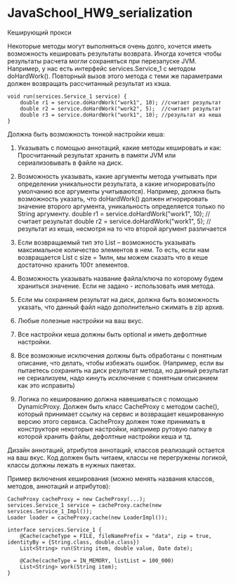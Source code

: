 # JavaSchool_HW9_serialization

Кеширующий прокси

Некоторые методы могут выполняться очень долго, хочется иметь возможность кешировать результаты возврата. Иногда хочется чтобы результаты расчета могли сохраняться при перезапуске JVM.
Например, у нас есть интерфейс services.Service_1 c методом doHardWork(). Повторный вызов этого метода с теми же параметрами должен возвращать рассчитанный результат из кэша.

    void run(services.Service_1 service) {
        double r1 = service.doHardWork("work1", 10); //считает результат
        double r2 = service.doHardWork("work2", 5);  //считает результат
        double r3 = service.doHardWork("work1", 10); //результат из кеша
    }

Должна быть возможность тонкой настройки кеша:
1.	Указывать с помощью аннотаций, какие методы кешировать и как: Просчитанный результат хранить в памяти JVM или сериализовывать в файле на диск.
2.	Возможность указывать, какие аргументы метода учитывать при определении уникальности результата, а какие игнорировать(по умолчанию все аргументы учитываются). Например, должна быть возможность указать, что doHardWork() должен игнорировать значение второго аргумента, уникальность определяется только по String аргументу.
    double r1 = service.doHardWork("work1", 10); //считает результат
    double r2 = service.doHardWork("work1", 5);  // результат из кеша, несмотря на то что  второй аргумент различается

3.	Если возвращаемый тип это List – возможность указывать максимальное количество элементов в нем. То есть, если нам возвращается List с size = 1млн, мы можем сказать что в кеше достаточно хранить 100т элементов.
4.	Возможность указывать название файла/ключа по которому будем храниться значение. Если не задано - использовать имя метода.
5.	Если мы сохраняем результат на диск, должна быть возможность указать, что данный файл надо дополнительно сжимать в zip архив.
6.	Любые полезные настройки на ваш вкус.
7.	Все настройки кеша должны быть optional и иметь дефолтные настройки.
8.	Все возможные исключения должны быть обработаны с понятным описание, что делать, чтобы избежать ошибок. (Например, если вы пытаетесь сохранить на диск результат метода, но данный результат не сериализуем, надо кинуть исключение с понятным описанием как это исправить)
9.	Логика по кешированию должна навешиваться с помощью DynamicProxy. Должен быть класс CacheProxy с методом cache(), который принимает ссылку на сервис и возвращает кешированную версию этого сервиса.  CacheProxy должен тоже принимать в конструкторе некоторые настройки, например рутовую папку в которой хранить файлы, дефолтные настройки кеша и тд.

Дизайн аннотаций, атрибутов  аннотаций, классов реализаций остается на ваш вкус. Код должен быть читаем, классы не перегружены логикой, классы должны лежать в нужных пакетах.

Пример включения кеширования (можно менять названия классов, методов, аннотаций и атрибутов):

    CacheProxy cacheProxy = new CacheProxy(...);
    services.Service_1 service = cacheProxy.cache(new services.Service_1_Impl());
    Loader loader = cacheProxy.cache(new LoaderImpl());

    interface services.Service_1 {
        @Cache(cacheType = FILE, fileNamePrefix = "data", zip = true, identityBy = {String.class, double.class})
        List<String> run(String item, double value, Date date);

        @Cache(cacheType = IN_MEMORY, listList = 100_000)
        List<String> work(String item);
    }
